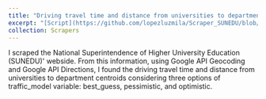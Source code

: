 ```yaml
---
title: "Driving travel time and distance from universities to department centroids"
excerpt: "[Script](https://github.com/lopezluzmila/Scraper_SUNEDU/blob/main/Scraper_SUNEDU.ipynb): Scraping of National Superintendence of Higher University Education (SUNEDU)' webside."
collection: Scrapers
---
```

I scraped the National Superintendence of Higher University Education (SUNEDU)' webside. From this information, using Google API Geocoding and Google API Directions, I found the driving travel time and distance from universities to department centroids considering three options of traffic_model variable: best_guess, pessimistic, and optimistic.
